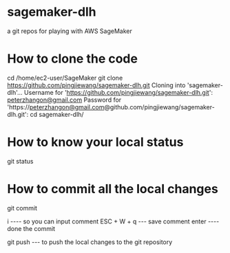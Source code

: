 # sagemaker-dlh

a git repos for playing with AWS SageMaker

# How to clone the code
cd /home/ec2-user/SageMaker
git clone https://github.com/pingjiewang/sagemaker-dlh.git
Cloning into 'sagemaker-dlh'...
Username for 'https://github.com/pingjiewang/sagemaker-dlh.git': peterzhangon@gmail.com
Password for 'https://peterzhangon@gmail.com@github.com/pingjiewang/sagemaker-dlh.git':
cd sagemaker-dlh/

# How to know your local status
git status

# How to commit all the local changes 
git commit 

i ---- so you can input comment
ESC + W + q --- save comment
enter ----done the commit

git push --- to push the local changes to the git repository



